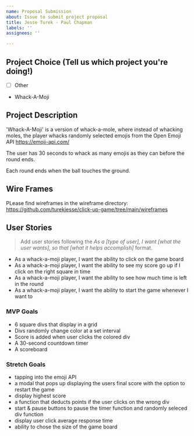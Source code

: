 ```yaml
---
name: Proposal Submission
about: Issue to submit project proposal
title: Jesse Turek - Paul Chapman
labels: ''
assignees: ''

---
```


## Project Choice (Tell us which project you're doing!)
- [ ] Other

- Whack-A-Moji

## Project Description 
'Whack-A-Moji' is a version of whack-a-mole, where instead of whacking moles, the player whacks randomly selected emojis from the Open Emoji API https://emoji-api.com/

The user has 30 seconds to whack as many emojis as they can before the round ends. 

Each round ends when the ball touches the ground.

## Wire Frames

PLease find wireframes in the wireframe directory: https://github.com/turekjesse/click-up-game/tree/main/wireframes

## User Stories
> Add user stories following the _As a [type of user], I want [what the user wants], so that [what it helps accomplish]_ format.

- As a whack-a-moji player, I want the ability to click on the game board
- As a whack-a-moji player, I want the ability to see my score go up if I click on the right square in time
- As a whack-a-moji player, I want the ability to see how much time is left in the round
- As a whack-a-moji player, I want the ability to start the game whenever I want to

### MVP Goals
- 6 square divs that display in a grid
- Divs randomly change color at a set interval
- Score is added when user clicks the colored div 
- A 30-second countdown timer
- A scoreboard

### Stretch Goals
- tapping into the emoji API
- a modal that pops up displaying the users final score with the option to restart the game
- display highest score
- a function that deducts points if the user clicks on the wrong div
- start & pause buttons to pause the timer function and randomly seleced div function
- display user click average response time
- ability to chose the size of the game board